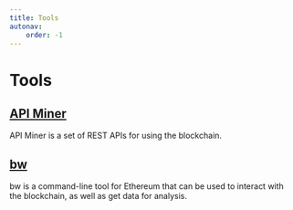 ```yaml
---
title: Tools
autonav:
    order: -1
---
```


# Tools

## [API Miner](./apiminer/README.md)

API Miner is a set of REST APIs for using the blockchain.

## [bw](./bw/README.md)

bw is a command-line tool for Ethereum that can be used to interact with the blockchain,
as well as get data for analysis.
